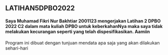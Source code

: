 ## LATIHAN5DPBO2022

#### Saya Muhamad Fikri Nur Bakhtiar 2001123 mengerjakan Latihan 2 DPBO 2022 C2 dalam mata kuliah DPBO untuk keberkahanNya maka saya tidak melakukan kecurangan seperti yang telah dispesifikasikan. Aamiin

Program ini dibuat dengan tunjuan mendata apa saja yang akan dilakukan sehari-hari
